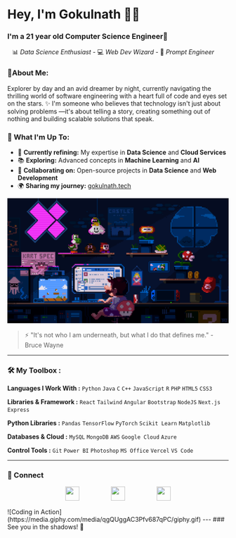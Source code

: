 # Hey, I'm Gokulnath 👋🏽

### I'm a 21 year old Computer Science Engineer🌟

&ensp; 📊 *Data Science Enthusiast* - 💻 *Web Dev Wizard* - 🤖 *Prompt Engineer*
### 🌟**About Me:** 

Explorer by day and an avid dreamer by night, currently navigating the thrilling world of software engineering with a heart full of code and eyes set on the stars. ✨
I'm someone who believes that technology isn't just about solving problems —it's about telling a story, creating something out of nothing and building scalable solutions that speak.

### 🌟 What I'm Up To:

- 🔭 **Currently refining:** My expertise in **Data Science** and **Cloud Services**  
- 📚 **Exploring:** Advanced concepts in **Machine Learning** and **AI**  
- 🤝 **Collaborating on:** Open-source projects in **Data Science** and **Web Development**  
- 🌍 **Sharing my journey:** [gokulnath.tech](https://gokulnath.tech/)  

![Coding in Action](./7270403.gif)

> ⚡ "It's not who I am underneath, but what I do that defines me." - Bruce Wayne

---

### 🛠 My Toolbox : 

**Languages I Work With :** ``Python`` ``Java`` ``C`` ``C++`` ``JavaScript`` ``R`` ``PHP`` ``HTML5`` ``CSS3``

**Libraries & Framework :** ``React`` ``Tailwind`` ``Angular`` ``Bootstrap`` ``NodeJS`` ``Next.js`` ``Express``

**Python Libraries :** ``Pandas`` ``TensorFlow`` ``PyTorch`` ``Scikit Learn`` `Matplotlib`

**Databases & Cloud :** ``MySQL`` ``MongoDB`` ``AWS`` ``Google Cloud`` ``Azure``

**Control Tools :** ``Git`` `Power BI` ``Photoshop`` `MS Office` `Vercel` `VS Code`

---
### 🤝 Connect
<p align="center" style="display: flex; justify-content: center; gap: 30px;"> 
  <a href="https://www.github.com/Coding-Devil"><img src="https://www.vectorlogo.zone/logos/github/github-tile.svg" width="32" height="32" /></a> &nbsp &nbsp
  <a href="http://www.instagram.com/bujjii03"><img src="https://raw.githubusercontent.com/danielcranney/readme-generator/main/public/icons/socials/instagram.svg" width="32" height="32" /></a> &nbsp &nbsp
  <a href="https://www.linkedin.com/in/gokulnath-v-2003g"><img src="https://raw.githubusercontent.com/danielcranney/readme-generator/main/public/icons/socials/linkedin.svg" width="32" height="32" /></a>
</p>
![Coding in Action](https://media.giphy.com/media/qgQUggAC3Pfv687qPC/giphy.gif)
---
### See you in the shadows! 🦇
